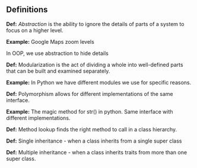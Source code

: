 ## Definitions

**Def:** _Abstraction_ is the ability to ignore the details of parts of a system to focus on a higher level.

**Example:** Google Maps zoom levels

In OOP, we use abstraction to hide details

**Def:** Modularization is the act of dividing a whole into well-defined parts that can be built and examined separately. 

**Example:** In Python we have different modules we use for specific reasons.

**Def:** Polymorphism allows for different implementations of the same interface.

**Example:** The magic method for str() in python. Same interface with different implementations. 

**Def:** Method lookup finds the right method to call in a class hierarchy.

**Def:** Single inheritance - when a class inherits from a single super class

**Def:** Multiple inheritance - when a class inherits traits from more than one super class.